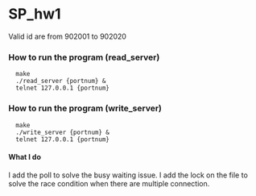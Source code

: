 # SP_hw1

Valid id are from 902001 to 902020

### How to run the program (read_server)
```terminal=
  make
  ./read_server {portnum} &
  telnet 127.0.0.1 {portnum}
```

### How to run the program (write_server)
```terminal=
  make
  ./write_server {portnum} &
  telnet 127.0.0.1 {portnum}
```

#### What I do
I add the poll to solve the busy waiting issue.
I add the lock on the file to solve the race condition when there are multiple connection.


